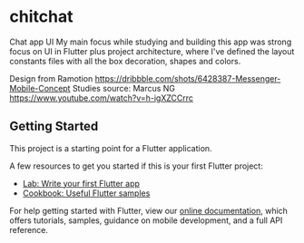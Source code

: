 # chitchat

Chat app UI
My main focus while studying and building this app was strong focus on UI in Flutter plus project architecture,
where I've defined the layout constants files with all the box decoration, shapes and colors.


Design from Ramotion https://dribbble.com/shots/6428387-Messenger-Mobile-Concept
Studies source: Marcus NG https://www.youtube.com/watch?v=h-igXZCCrrc

## Getting Started

This project is a starting point for a Flutter application.

A few resources to get you started if this is your first Flutter project:

- [Lab: Write your first Flutter app](https://flutter.dev/docs/get-started/codelab)
- [Cookbook: Useful Flutter samples](https://flutter.dev/docs/cookbook)

For help getting started with Flutter, view our
[online documentation](https://flutter.dev/docs), which offers tutorials,
samples, guidance on mobile development, and a full API reference.
